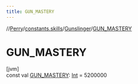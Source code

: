 ```yaml
---
title: GUN_MASTERY
---
```

//[Perry](../../../index.html)/[constants.skills](../index.html)/[Gunslinger](index.html)/[GUN_MASTERY](-g-u-n_-m-a-s-t-e-r-y.html)



# GUN_MASTERY



[jvm]\
const val [GUN_MASTERY](-g-u-n_-m-a-s-t-e-r-y.html): [Int](https://kotlinlang.org/api/latest/jvm/stdlib/kotlin/-int/index.html) = 5200000




